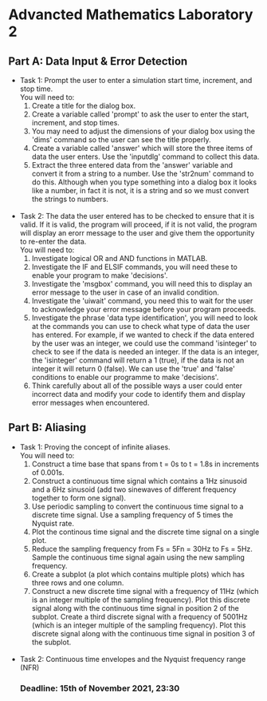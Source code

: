 <h1>Advancted Mathematics Laboratory 2</h1>

<h2>Part A: Data Input & Error Detection</h2>
<ul>
  <li>
    Task 1: Prompt the user to enter a simulation start time, increment, and stop time.<br>
    You will need to:<br>
    <ol>
      <li>Create a title for the dialog box.</li>
      <li>Create a variable called 'prompt' to ask the user to enter the start, increment, and stop times.</li>
      <li>You may need to adjust the dimensions of your dialog box using the 'dims' command so the user can see the title properly.</li>
      <li>Create a variable called 'answer' which will store the three items of data the user enters. Use the 'inputdlg' command to collect this data.</li>
      <li>Extract the three entered data from the 'answer' variable and convert it from a string to a number. Use the 'str2num' command to do this. Although when you type something into a dialog box it looks like a number, in fact it is not, it is a string and so we must convert the strings to numbers.</li>
    </ol>
  </li>
  <br>
  <li>
    Task 2: The data the user entered has to be checked to ensure that it is valid. If it is valid, the program will proceed, if it is not valid, the program will display an erorr message to the user and give them the opportunity to re-enter the data.<br>
    You will need to:<br>
    <ol>
      <li>Investigate logical OR and AND functions in MATLAB.</li>
      <li>Investigate the IF and ELSIF commands, you will need these to enable your program to make 'decisions'.</li>
      <li>Investigate the 'msgbox' command, you will need this to display an error message to the user in case of an invalid condition.</li>
      <li>Investigate the 'uiwait' command, you need this to wait for the user to acknowledge your error message before your program proceeds.</li>
      <li>Investigate the phrase 'data type identification', you will need to look at the commands you can use to check what type of data the user has entered. For example, if we wanted to check if the data entered by the user was an integer, we could use the command 'isinteger' to check to see if the data is needed an integer. If the data is an integer, the 'isinteger' command will return a 1 (true), if the data is not an integer it will return 0 (false). We can use the 'true' and 'false' conditions to enable our programme to make 'decisions'.</li>
      <li>Think carefully about all of the possible ways a user could enter incorrect data and modify your code to identify them and display error messages when encountered.</li>
    </ol>
  </li>
</ul>

<h2>Part B: Aliasing</h2>
<ul>
  <li>
    Task 1: Proving the concept of infinite aliases.<br>
    You will need to:<br>
    <ol>
      <li>Construct a time base that spans from t = 0s to t = 1.8s in increments of 0.001s.</li>
      <li>Construct a continuous time signal which contains a 1Hz sinusoid and a 6Hz sinusoid (add two sinewaves of different frequency together to form one signal).</li>
      <li>Use periodic sampling to convert the continuous time signal to a discrete time signal. Use a sampling frequency of 5 times the Nyquist rate.</li>
      <li>Plot the continous time signal and the discrete time signal on a single plot.</li>
      <li>Reduce the sampling frequency from Fs = 5Fn = 30Hz to Fs = 5Hz. Sample the continuous time signal again using the new sampling frequency.</li>
      <li>Create a subplot (a plot which contains multiple plots) which has three rows and one column.</li>
      <li>Construct a new discrete time signal with a frequency of 11Hz (which is an integer multiple of the sampling frequency). Plot this discrete signal along with the continuous time signal in position 2 of the subplot. Create a third discrete signal with a frequency of 5001Hz (which is an integer multiple of the sampling frequency). Plot this discrete signal along with the continuous time signal in position 3 of the subplot.</li>
    </ol>
  </li>
  <br>
  <li>
    Task 2: Continuous time envelopes and the Nyquist frequency range (NFR)
  </li>

<h3>Deadline: 15th of November 2021, 23:30</h3>
